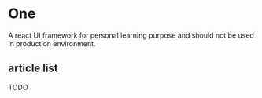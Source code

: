 
# One

A react UI framework for personal learning purpose and should not be used in production environment.

## article list

TODO
